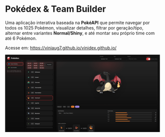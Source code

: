 # Pokédex & Team Builder

Uma aplicação interativa baseada na **PokéAPI** que permite navegar por todos os 1025 Pokémon, visualizar detalhes, filtrar por geração/tipo, alternar entre variantes **Normal/Shiny**, e até montar seu próprio time com até 6 Pokémon.

Acesse em: https://viniaug7.github.io/vinidex.github.io/

![Screenshot da aplicação](Screenshot.png)
